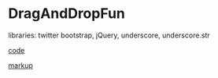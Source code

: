 DragAndDropFun
==============

libraries: twitter bootstrap, jQuery, underscore, underscore.str

[code](https://github.com/meta-meta/DragAndDropFun/blob/gh-pages/js/app.js)

[markup](https://github.com/meta-meta/DragAndDropFun/blob/gh-pages/index.html)